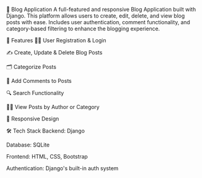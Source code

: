 📝 Blog Application
A full-featured and responsive Blog Application built with Django. This platform allows users to create, edit, delete, and view blog posts with ease. Includes user authentication, comment functionality, and category-based filtering to enhance the blogging experience.

🚀 Features
🧑‍💻 User Registration & Login

✍️ Create, Update & Delete Blog Posts

🗂️ Categorize Posts

💬 Add Comments to Posts

🔍 Search Functionality

🕵️‍♂️ View Posts by Author or Category

📱 Responsive Design

🛠️ Tech Stack
Backend: Django

Database: SQLite 

Frontend: HTML, CSS, Bootstrap 

Authentication: Django's built-in auth system

